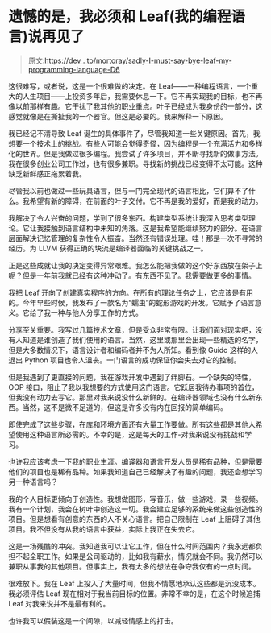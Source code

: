 # 遗憾的是，我必须和 Leaf(我的编程语言)说再见了

> 原文:[https://dev . to/mortoray/sadly-I-must-say-bye-leaf-my-programming-language-D6](https://dev.to/mortoray/sadly-i-must-say-goodbye-to-leaf-my-programming-language-d6)

这很难写，或者说，这是一个很难做的决定。在 Leaf——一种编程语言，一个重大的人生项目——上投资多年后，我需要休息一下。它不再实现我的目标，也不再像以前那样有趣。它干扰了我其他的职业重点。叶子已经成为我身份的一部分，这感觉就像是在撕扯我的一个器官。但这是必要的。我来解释一下原因。

我已经记不清导致 Leaf 诞生的具体事件了，尽管我知道一些关键原因。首先，我想要一个技术上的挑战。有些人可能会觉得奇怪，因为编程是一个充满活力和多样化的世界。但是我做过很多编程。我尝试了许多项目，并不断寻找新的做事方法。我在很多创业公司工作过，也有很多兼职。寻找新的挑战已经变得不太可能。这种缺乏新鲜感正拖累着我。

尽管我以前也做过一些玩具语言，但与一门完全现代的语言相比，它们算不了什么。我希望有新的障碍，在前面的叶子交付。它不再是我的爱好，而是我的动力。

我解决了令人兴奋的问题，学到了很多东西。构建类型系统让我深入思考类型理论。它让我接触到语言结构中未知的角落。这是我希望能继续努力的部分。在语言层面解决记忆管理的复杂性令人振奋。当然还有错误处理。哇！那是一次不寻常的经历。为 LLVM 获得正确的块流是编译器面临的关键挑战之一。

正是这些成就让我的决定变得异常艰难。我怎么能把我做的这个好东西放在架子上呢？但是一年前我就已经有这种冲动了。有东西不见了。我需要做更多的事情。

我把 Leaf 开向了创建真实程序的方向。在所有的理论任务之上，它应该是有用的。今年早些时候，我发布了一款名为“蠕虫”的蛇形游戏的开发。它赋予了语言意义。它给了我一种与他人分享工作的方式。

分享至关重要。我写过几篇技术文章，但是受众非常有限。让我们面对现实吧，没有人知道是谁创造了我们使用的语言。当然，这里或那里会出现一些精选的名字，但是大多数情况下，语言设计者和编码者并不为人所知。看到像 Guido 这样的人退出 Python 项目也令人沮丧。一门语言的成功保证你会失去对它的控制。

但是我遇到了更直接的问题，我在游戏开发中遇到了绊脚石。一个缺失的特性，OOP 接口，阻止了我以我想要的方式使用这门语言。它跃居我待办事项的首位，但我没有动力去写它。那里对我来说没什么新鲜的。在编译器领域也没有什么新东西。当然，这不是微不足道的，但这是许多没有内在回报的简单编码。

即使完成了这些步骤，在库和环境方面还有大量工作要做。所有这些都是其他人希望使用这种语言所必需的。不幸的是，这是每天的工作-对我来说没有挑战和学习。

也许我应该考虑一下我的职业生涯。编译器和语言开发人员是稀有品种，但是需要他们的项目也是稀有品种。如果我知道自己已经解决了有趣的问题，我还会想学习另一种语言吗？

我的个人目标更倾向于创造性。我想做图形，写音乐，做一些游戏，录一些视频。我有一个计划，我会在树叶中创造这一切。我会建立足够的系统来做这些创造性的项目。但是想看有创意的东西的人不关心语言。把自己限制在 Leaf 上阻碍了其他项目。我不但没有从我的语言中获益，实际上我正在失去它。

这是一场残酷的冲突。我知道我可以让它工作，但在什么时间范围内？我永远都负担不起全职工作。如果是公司驱动的，比如我有薪水，情况就会不同。我仍然可以兼职从事我的其他项目。但事实上，我有太多的想法在争夺我仅有的一点时间。

很难放下。我在 Leaf 上投入了大量时间，但我不情愿地承认这些都是沉没成本。我必须评估 Leaf 现在相对于我当前目标的位置。非常不幸的是，在这个时候追捕 Leaf 对我来说并不是最有利的。

也许我可以假装这是一个间隙，以减轻情感上的打击。